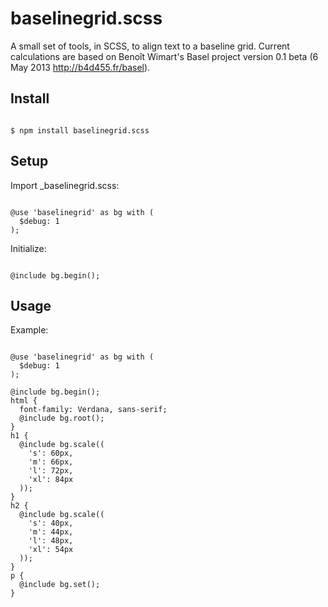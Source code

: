 baselinegrid.scss
=========

A small set of tools, in SCSS, to align text to a baseline grid. Current calculations are based on Benoît Wimart's Basel project version 0.1 beta (6 May 2013 http://b4d455.fr/basel).

## Install

<code>
$ npm install baselinegrid.scss
</code>

## Setup

Import _baselinegrid.scss:

<code>
@use 'baselinegrid' as bg with (
  $debug: 1
);
</code>

Initialize:

<code>
@include bg.begin();
</code>

## Usage

Example:

<pre><code>
@use 'baselinegrid' as bg with (
  $debug: 1
);

@include bg.begin();
html {
  font-family: Verdana, sans-serif;
  @include bg.root();
}
h1 {
  @include bg.scale((
    's': 60px,
    'm': 66px,
    'l': 72px,
    'xl': 84px
  ));
}
h2 {
  @include bg.scale((
    's': 40px,
    'm': 44px,
    'l': 48px,
    'xl': 54px
  ));
}
p {
  @include bg.set();
}
</code></pre> 


